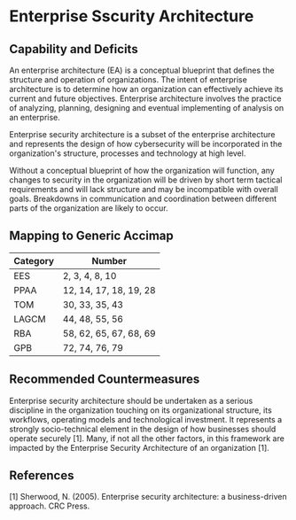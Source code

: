 # Enterprise Sscurity Architecture

## Capability and Deficits

An enterprise architecture (EA) is a conceptual blueprint that defines the structure and operation of organizations. The intent of enterprise architecture is to determine how an organization can effectively achieve its current and future objectives. Enterprise architecture involves the practice of analyzing, planning, designing and eventual implementing of analysis on an enterprise. 

Enterprise security architecture is a subset of the enterprise architecture and represents the design of how cybersecurity will be incorporated in the organization's structure, processes and technology at high level.

Without a conceptual blueprint of how the organization will function, any changes to security in the organization will be driven by short term tactical requirements and will lack structure and may be incompatible with overall goals. Breakdowns in communication and coordination between different parts of the organization are likely to occur.  

## Mapping to Generic Accimap

|Category | Number |
| --- | --- |
|EES     | 2, 3, 4, 8, 10 |
|PPAA  | 12, 14, 17, 18, 19, 28|
|TOM   | 30, 33, 35, 43|
|LAGCM |44, 48, 55, 56|
|RBA   |58, 62, 65, 67, 68, 69|
|GPB   | 72, 74, 76, 79|

## Recommended Countermeasures

Enterprise security architecture should be undertaken as a serious discipline in the organization touching on its organizational structure, its workflows, operating models and technological investment.  It represents a strongly socio-technical element in the design of how businesses should operate securely [1].  Many, if not all the other factors, in this framework are impacted by the Enterprise Security Architecture of an organization [1].

## References

[1] Sherwood, N. (2005). Enterprise security architecture: a business-driven approach. CRC Press.
